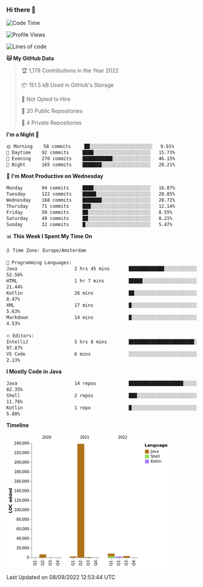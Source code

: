 ### Hi there 👋


<!--START_SECTION:waka-->
![Code Time](http://img.shields.io/badge/Code%20Time-2%2C483%20hrs%2033%20mins-blue)

![Profile Views](http://img.shields.io/badge/Profile%20Views-0-blue)

![Lines of code](https://img.shields.io/badge/From%20Hello%20World%20I%27ve%20Written-262%20Thousand%20lines%20of%20code-blue)

**🐱 My GitHub Data** 

> 🏆 1,178 Contributions in the Year 2022
 > 
> 📦 151.5 kB Used in GitHub's Storage 
 > 
> 🚫 Not Opted to Hire
 > 
> 📜 20 Public Repositories 
 > 
> 🔑 4 Private Repositories  
 > 
**I'm a Night 🦉** 

```text
🌞 Morning    58 commits     ██░░░░░░░░░░░░░░░░░░░░░░░   9.91% 
🌆 Daytime    92 commits     ████░░░░░░░░░░░░░░░░░░░░░   15.73% 
🌃 Evening    270 commits    ███████████░░░░░░░░░░░░░░   46.15% 
🌙 Night      165 commits    ███████░░░░░░░░░░░░░░░░░░   28.21%

```
📅 **I'm Most Productive on Wednesday** 

```text
Monday       94 commits     ████░░░░░░░░░░░░░░░░░░░░░   16.07% 
Tuesday      122 commits    █████░░░░░░░░░░░░░░░░░░░░   20.85% 
Wednesday    168 commits    ███████░░░░░░░░░░░░░░░░░░   28.72% 
Thursday     71 commits     ███░░░░░░░░░░░░░░░░░░░░░░   12.14% 
Friday       50 commits     ██░░░░░░░░░░░░░░░░░░░░░░░   8.55% 
Saturday     48 commits     ██░░░░░░░░░░░░░░░░░░░░░░░   8.21% 
Sunday       32 commits     █░░░░░░░░░░░░░░░░░░░░░░░░   5.47%

```


📊 **This Week I Spent My Time On** 

```text
⌚︎ Time Zone: Europe/Amsterdam

💬 Programming Languages: 
Java                     2 hrs 45 mins       █████████████░░░░░░░░░░░░   52.56% 
HTML                     1 hr 7 mins         █████░░░░░░░░░░░░░░░░░░░░   21.44% 
Kotlin                   26 mins             ██░░░░░░░░░░░░░░░░░░░░░░░   8.47% 
XML                      17 mins             █░░░░░░░░░░░░░░░░░░░░░░░░   5.63% 
Markdown                 14 mins             █░░░░░░░░░░░░░░░░░░░░░░░░   4.53%

🔥 Editors: 
IntelliJ                 5 hrs 8 mins        ████████████████████████░   97.87% 
VS Code                  6 mins              ░░░░░░░░░░░░░░░░░░░░░░░░░   2.13%

```

**I Mostly Code in Java** 

```text
Java                     14 repos            ████████████████████░░░░░   82.35% 
Shell                    2 repos             ███░░░░░░░░░░░░░░░░░░░░░░   11.76% 
Kotlin                   1 repo              █░░░░░░░░░░░░░░░░░░░░░░░░   5.88%

```


**Timeline**

![Chart not found](https://raw.githubusercontent.com/powercasgamer/powercasgamer/master/charts/bar_graph.png) 


 Last Updated on 08/09/2022 12:53:44 UTC
<!--END_SECTION:waka-->

